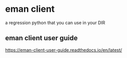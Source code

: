 # eman client 
a regression python that you can use in your DIR
## eman client user guide
https://eman-client-user-guide.readthedocs.io/en/latest/
